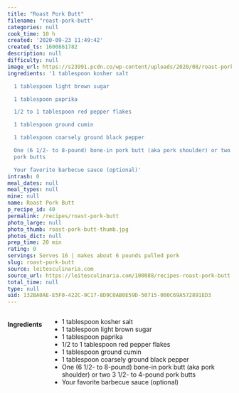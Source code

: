 ```yaml
---
title: "Roast Pork Butt"
filename: "roast-pork-butt"
categories: null
cook_time: 10 h
created: '2020-09-23 11:49:42'
created_ts: 1600861782
description: null
difficulty: null
image_url: https://s23991.pcdn.co/wp-content/uploads/2020/08/roast-pork-butt.jpg
ingredients: '1 tablespoon kosher salt

  1 tablespoon light brown sugar

  1 tablespoon paprika

  1/2 to 1 tablespoon red pepper flakes

  1 tablespoon ground cumin

  1 tablespoon coarsely ground black pepper

  One (6 1/2- to 8-pound) bone-in pork butt (aka pork shoulder) or two 3 1/2- to 4-pound
  pork butts

  Your favorite barbecue sauce (optional)'
intrash: 0
meal_dates: null
meal_types: null
mine: null
name: Roast Pork Butt
p_recipe_id: 40
permalink: /recipes/roast-pork-butt
photo_large: null
photo_thumb: roast-pork-butt-thumb.jpg
photos_dict: null
prep_time: 20 min
rating: 0
servings: Serves 16 | makes about 6 pounds pulled pork
slug: roast-pork-butt
source: leitesculinaria.com
source_url: https://leitesculinaria.com/100088/recipes-roast-pork-butt.html
total_time: null
type: null
uid: 132BA0AE-E5F0-422C-9C17-8D9C0AB0E59D-50715-000C69A572891ED3
---
```

<div class="large-8 medium-7 columns" id="writeup">	</div><!-- #writeup -->
</div><!-- #row-one -->
<div class="row" id="row-two">	<div class="medium-4 small-5 columns" id="ingredients"><h4>Ingredients</h4><div class="box box-ingredients content"><ul>
<li>1 tablespoon kosher salt</li>
<li>1 tablespoon light brown sugar</li>
<li>1 tablespoon paprika</li>
<li>1/2 to 1 tablespoon red pepper flakes</li>
<li>1 tablespoon ground cumin</li>
<li>1 tablespoon coarsely ground black pepper</li>
<li>One (6 1/2- to 8-pound) bone-in pork butt (aka pork shoulder) or two 3 1/2- to 4-pound pork butts</li>
<li>Your favorite barbecue sauce (optional)</li>
</ul>
</div>	</div>	<div class="medium-6 small-7 columns" id="directions">	</div>